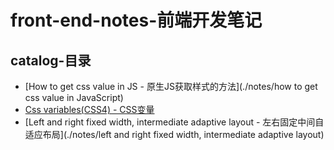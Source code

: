 # front-end-notes-前端开发笔记

## catalog-目录

* [How to get css value in JS - 原生JS获取样式的方法](./notes/how to get css value in JavaScript)
* [Css variables(CSS4) - CSS变量](./notes/css-variables)
* [Left and right fixed width, intermediate adaptive layout - 左右固定中间自适应布局](./notes/left and right fixed width, intermediate adaptive layout)
